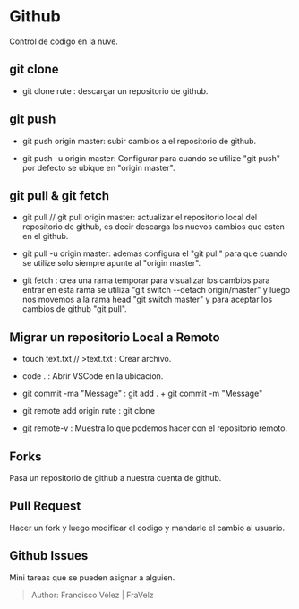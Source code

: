 # Github

Control de codigo en la nuve.

## git clone

* git clone rute : descargar un repositorio de github.

## git push

* git push origin master: subir cambios a el repositorio de github.

* git push -u origin master: Configurar para cuando se utilize "git push" por defecto se ubique en "origin master".

## git pull & git fetch

* git pull // git pull origin master: actualizar el repositorio local del repositorio de github, es decir descarga los nuevos cambios que esten en el github.

* git pull -u origin master: ademas configura el "git pull" para que cuando se utilize solo siempre apunte al "origin master".

* git fetch : crea una rama temporar para visualizar los cambios para entrar en esta rama se utiliza "git switch --detach origin/master" y luego nos movemos a la rama head "git switch master" y para aceptar los cambios de github "git pull".

## Migrar un repositorio Local a Remoto
* touch text.txt // >text.txt : Crear archivo.

* code . : Abrir VSCode en la ubicacion.

* git commit -ma "Message" : git add . + git commit -m "Message"

* git remote add origin rute : git clone

* git remote-v : Muestra lo que podemos hacer con el repositorio remoto.

## Forks
Pasa un repositorio de github a nuestra cuenta de github.

## Pull Request
Hacer un fork y luego modificar el codigo y mandarle el cambio al usuario. 

## Github Issues
Mini tareas que se pueden asignar a alguien.

> Author: Francisco Vélez | FraVelz
